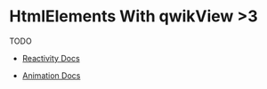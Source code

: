 # HtmlElements With qwikView >3

TODO

- [Reactivity Docs](docs/Reactivity.md)

- [Animation Docs](docs/Animation.md)
